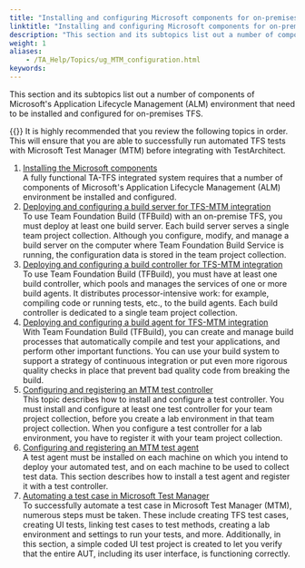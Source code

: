 ```yaml
--- 
title: "Installing and configuring Microsoft components for on-premises Team Foundation Server"
linktitle: "Installing and configuring Microsoft components for on-premises Team Foundation Server"
description: "This section and its subtopics list out a number of components of Microsoft's Application Lifecycle Management (ALM) environment that need to be installed and configured for on-premises TFS."
weight: 1
aliases: 
    - /TA_Help/Topics/ug_MTM_configuration.html
keywords: 
---
```


This section and its subtopics list out a number of components of Microsoft's Application Lifecycle Management \(ALM\) environment that need to be installed and configured for on-premises TFS.

{{<note>}} It is highly recommended that you review the following topics in order. This will ensure that you are able to successfully run automated TFS tests with Microsoft Test Manager \(MTM\) before integrating with TestArchitect.

1.  [Installing the Microsoft components](/TA_Help/Topics/ug_MTM_VS_components.html)  
A fully functional TA-TFS integrated system requires that a number of components of Microsoft's Application Lifecycle Management \(ALM\) environment be installed and configured.
2.  [Deploying and configuring a build server for TFS-MTM integration](/TA_Help/Topics/ug_MTM_config_build_server.html)  
To use Team Foundation Build \(TFBuild\) with an on-premise TFS, you must deploy at least one build server. Each build server serves a single team project collection. Although you configure, modify, and manage a build server on the computer where Team Foundation Build Service is running, the configuration data is stored in the team project collection.
3.  [Deploying and configuring a build controller for TFS-MTM integration](/TA_Help/Topics/ug_MTM_config_build_controller.html)  
To use Team Foundation Build \(TFBuild\), you must have at least one build controller, which pools and manages the services of one or more build agents. It distributes processor-intensive work: for example, compiling code or running tests, etc., to the build agents. Each build controller is dedicated to a single team project collection.
4.  [Deploying and configuring a build agent for TFS-MTM integration](/TA_Help/Topics/ug_MTM_build_agent.html)  
With Team Foundation Build \(TFBuild\), you can create and manage build processes that automatically compile and test your applications, and perform other important functions. You can use your build system to support a strategy of continuous integration or put even more rigorous quality checks in place that prevent bad quality code from breaking the build.
5.  [Configuring and registering an MTM test controller](/TA_Help/Topics/Integrate_MTM_Config_TestController.html)  
This topic describes how to install and configure a test controller. You must install and configure at least one test controller for your team project collection, before you create a lab environment in that team project collection. When you configure a test controller for a lab environment, you have to register it with your team project collection.
6.  [Configuring and registering an MTM test agent](/TA_Help/Topics/Integrate_MTM_Config_TestAgent.html)  
A test agent must be installed on each machine on which you intend to deploy your automated test, and on each machine to be used to collect test data. This section describes how to install a test agent and register it with a test controller.
7.  [Automating a test case in Microsoft Test Manager](/TA_Help/Topics/ug_MTM_automating_TC.html)  
To successfully automate a test case in Microsoft Test Manager \(MTM\), numerous steps must be taken. These include creating TFS test cases, creating UI tests, linking test cases to test methods, creating a lab environment and settings to run your tests, and more. Additionally, in this section, a simple coded UI test project is created to let you verify that the entire AUT, including its user interface, is functioning correctly.



